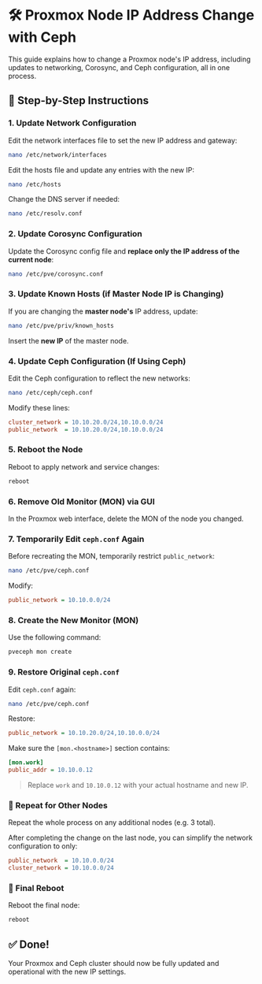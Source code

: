 # 🛠️ Proxmox Node IP Address Change with Ceph

This guide explains how to change a Proxmox node's IP address, including updates to networking, Corosync, and Ceph configuration, all in one process.

## 🔧 Step-by-Step Instructions

### 1. Update Network Configuration

Edit the network interfaces file to set the new IP address and gateway:

```bash
nano /etc/network/interfaces
```

Edit the hosts file and update any entries with the new IP:

```bash
nano /etc/hosts
```

Change the DNS server if needed:

```bash
nano /etc/resolv.conf
```

### 2. Update Corosync Configuration

Update the Corosync config file and **replace only the IP address of the current node**:

```bash
nano /etc/pve/corosync.conf
```

### 3. Update Known Hosts (if Master Node IP is Changing)

If you are changing the **master node's** IP address, update:

```bash
nano /etc/pve/priv/known_hosts
```

Insert the **new IP** of the master node.

### 4. Update Ceph Configuration (If Using Ceph)

Edit the Ceph configuration to reflect the new networks:

```bash
nano /etc/ceph/ceph.conf
```

Modify these lines:

```ini
cluster_network = 10.10.20.0/24,10.10.0.0/24
public_network  = 10.10.20.0/24,10.10.0.0/24
```

### 5. Reboot the Node

Reboot to apply network and service changes:

```bash
reboot
```

### 6. Remove Old Monitor (MON) via GUI

In the Proxmox web interface, delete the MON of the node you changed.

### 7. Temporarily Edit `ceph.conf` Again

Before recreating the MON, temporarily restrict `public_network`:

```bash
nano /etc/pve/ceph.conf
```

Modify:

```ini
public_network = 10.10.0.0/24
```

### 8. Create the New Monitor (MON)

Use the following command:

```bash
pveceph mon create
```

### 9. Restore Original `ceph.conf`

Edit `ceph.conf` again:

```bash
nano /etc/pve/ceph.conf
```

Restore:

```ini
public_network = 10.10.20.0/24,10.10.0.0/24
```

Make sure the `[mon.<hostname>]` section contains:

```ini
[mon.work]
public_addr = 10.10.0.12
```

> Replace `work` and `10.10.0.12` with your actual hostname and new IP.

### 🔁 Repeat for Other Nodes

Repeat the whole process on any additional nodes (e.g. 3 total).

After completing the change on the last node, you can simplify the network configuration to only:

```ini
public_network  = 10.10.0.0/24
cluster_network = 10.10.0.0/24
```

### 🔄 Final Reboot

Reboot the final node:

```bash
reboot
```

## ✅ Done!

Your Proxmox and Ceph cluster should now be fully updated and operational with the new IP settings.
